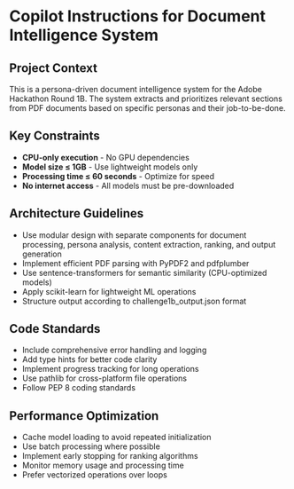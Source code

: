 <!-- Use this file to provide workspace-specific custom instructions to Copilot. For more details, visit https://code.visualstudio.com/docs/copilot/copilot-customization#_use-a-githubcopilotinstructionsmd-file -->

# Copilot Instructions for Document Intelligence System

## Project Context
This is a persona-driven document intelligence system for the Adobe Hackathon Round 1B. The system extracts and prioritizes relevant sections from PDF documents based on specific personas and their job-to-be-done.

## Key Constraints
- **CPU-only execution** - No GPU dependencies
- **Model size ≤ 1GB** - Use lightweight models only
- **Processing time ≤ 60 seconds** - Optimize for speed
- **No internet access** - All models must be pre-downloaded

## Architecture Guidelines
- Use modular design with separate components for document processing, persona analysis, content extraction, ranking, and output generation
- Implement efficient PDF parsing with PyPDF2 and pdfplumber
- Use sentence-transformers for semantic similarity (CPU-optimized models)
- Apply scikit-learn for lightweight ML operations
- Structure output according to challenge1b_output.json format

## Code Standards
- Include comprehensive error handling and logging
- Add type hints for better code clarity
- Implement progress tracking for long operations
- Use pathlib for cross-platform file operations
- Follow PEP 8 coding standards

## Performance Optimization
- Cache model loading to avoid repeated initialization
- Use batch processing where possible
- Implement early stopping for ranking algorithms
- Monitor memory usage and processing time
- Prefer vectorized operations over loops
